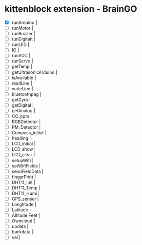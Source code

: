 # kittenblock extension - BrainGO

- [x] runArduino              |
- [ ] runMotor                |
- [ ] runBuzzer               |
- [ ] runDigitalt             |
- [ ] runLED                  |
- [ ] IO                      |
- [ ] runADC                  |
- [ ] runServo                |
- [ ] getTemp                 |
- [ ] getUltrasonicArduino    |
- [ ] isAvailable             |
- [ ] readLine                |
- [ ] writeLine               |
- [ ] bluetoothpag            |
- [ ] getGyro                 |
- [ ] getDigital              |
- [ ] getAnalog               |
- [ ] CO_ppm                  |
- [ ] RGBDetector             |
- [ ] PM_Detector             |
- [ ] Compass_initial         |
- [ ] heading                 |
- [ ] LCD_initial             |
- [ ] LCD_show                |
- [ ] LCD_clear               |
- [ ] setupWifi               |
- [ ] setWifiFields           |
- [ ] sendFieldData           |
- [ ] fingerPrint             |
- [ ] DHT11_Init              |
- [ ] DHT11_Temp              |
- [ ] DHT11_Humi              |
- [ ] GPS_senser              |
- [ ] Longtitude              |
- [ ] Latitude                |
- [ ] Altitude Feet           |
- [ ] Owncloud                |
- [ ] updata                  |
- [ ] backdata                |
- [ ] val                     |